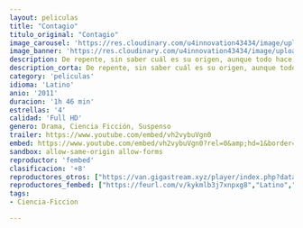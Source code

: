 ```yaml
---
layout: peliculas
title: "Contagio"
titulo_original: "Contagio"
image_carousel: 'https://res.cloudinary.com/u4innovation43434/image/upload/v1584937074/contagio-min_anhyal.jpg'
image_banner: 'https://res.cloudinary.com/u4innovation43434/image/upload/v1584937074/f608x342-16004_45727_0-min_tu6iij.jpg'
description: De repente, sin saber cuál es su origen, aunque todo hace sospechar que comienza con el viaje de una norteamericana a un casino de Hong Kong, un virus mortal comienza a propagarse por todo el mundo. En pocos días, la enfermedad empieza a diezmar a la población. El contagio se produce por mero contacto entre los seres humanos. Un thriller realista y sin efectos especiales sobre los efectos de una epidemia.
description_corta: De repente, sin saber cuál es su origen, aunque todo hace sospechar que comienza con el viaje de una norteamericana a un casino de Hong Kong, un virus mortal comienza a propagarse por todo el mundo. En.....
category: 'peliculas'
idioma: 'Latino'
anio: '2011'
duracion: '1h 46 min'
estrellas: '4'
calidad: 'Full HD'
genero: Drama, Ciencia Ficción, Suspenso
trailer: https://www.youtube.com/embed/vh2vybuVgn0
embed: https://www.youtube.com/embed/vh2vybuVgn0?rel=0&amp;hd=1&border=0&wmode=opaque&enablejsapi=1&modestbranding=1&controls=1&showinfo=1
sandbox: allow-same-origin allow-forms
reproductor: 'fembed'
clasificacion: '+8'
reproductores_otros: ["https://van.gigastream.xyz/player/index.php?data=e00da03b685a0dd18fb6a08af0923de0","Latino","https://www.zembed.to/public/dist/asteroid.html?id=3bcd560130956bb8f2532359ac60eb9a&title=Contagion","Latino","https://streampelis.info/public/dist/index.html?id=a24836d01f6f50a5e405dc7ab2b217a1","Latino"]
reproductores_fembed: ["https://feurl.com/v/kykmlb3j7xnpxg8","Latino","https://feurl.com/v/2wom775pklo","Latino","https://videobb.site/v/xw552u5361043zd","Latino","https://feurl.com/v/pz5kmbm0w45pzlj","Latino"]
tags:
- Ciencia-Ficcion

---
```



 







